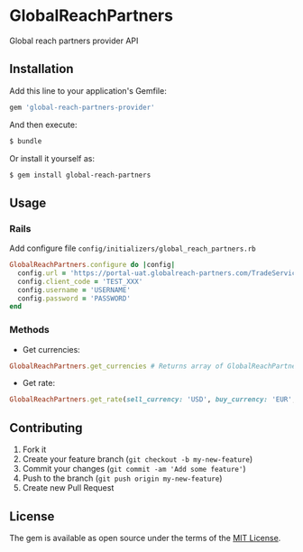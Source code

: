 # GlobalReachPartners
Global reach partners provider API

## Installation
Add this line to your application's Gemfile:

```ruby
gem 'global-reach-partners-provider'
```

And then execute:
```bash
$ bundle
```

Or install it yourself as:
```bash
$ gem install global-reach-partners
```

## Usage

### Rails

Add configure file `config/initializers/global_reach_partners.rb`
```ruby
GlobalReachPartners.configure do |config|
  config.url = 'https://portal-uat.globalreach-partners.com/TradeService.asmx' # Sandbox url
  config.client_code = 'TEST_XXX'
  config.username = 'USERNAME'
  config.password = 'PASSWORD'
end
```

### Methods

-  Get currencies:
```ruby
GlobalReachPartners.get_currencies # Returns array of GlobalReachPartners::Currency instances
```

- Get rate:
```ruby
GlobalReachPartners.get_rate(sell_currency: 'USD', buy_currency: 'EUR', amount: 1) # Returns the Rate instance
```

## Contributing

1. Fork it
2. Create your feature branch (`git checkout -b my-new-feature`)
3. Commit your changes (`git commit -am 'Add some feature'`)
4. Push to the branch (`git push origin my-new-feature`)
5. Create new Pull Request

## License
The gem is available as open source under the terms of the [MIT License](http://opensource.org/licenses/MIT).
